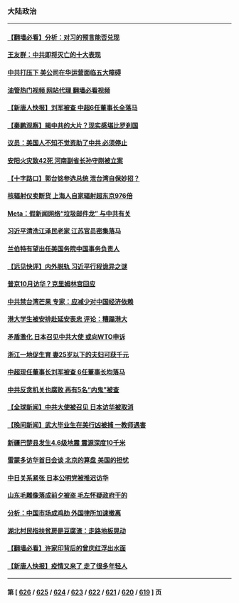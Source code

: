 ### 大陆政治
---
#### [【翻墙必看】分析：对习的预言能否兑现](../../pages/ncid277/n14063674.md?08301645) 
#### [王友群：中共即将灭亡的十大表现](../../pages/ncid277/n14063629.md?08301645) 
#### [中共打压下 美公司在华运营面临五大障碍](../../pages/ncid277/n14063519.md?08301645) 
#### [油管热门视频 网站代理 翻墙必看视频](http://138.2.39.72:81/youtube.html?epic-marker?08301645)
#### [【新唐人快报】刘军被查 中超6任董事长全落马](../../pages/ncid277/n14063593.md?08301645) 
#### [【秦鹏观察】揭中共的大片？现实感堪比罗刹国](../../pages/ncid277/n14063480.md?08301645) 
#### [议员：美国人不知不觉资助了中共 必须停止](../../pages/ncid277/n14063441.md?08301645) 
#### [安阳火灾致42死 河南副省长孙守刚被立案](../../pages/ncid277/n14063511.md?08301645) 
#### [【十字路口】郭台铭参选总统 泄台湾自保妙招？](../../pages/ncid277/n14063380.md?08301645) 
#### [核辐射仪卖断货 上海人自家辐射超东京976倍](../../pages/ncid277/n14063254.md?08301645) 
#### [Meta：假新闻网络“垃圾邮件龙” 与中共有关](../../pages/ncid277/n14063440.md?08301645) 
#### [习近平清洗江泽民老家 江苏官员密集落马](../../pages/ncid277/n14063450.md?08301645) 
#### [兰伯特有望出任美国务院中国事务负责人](../../pages/ncid277/n14063442.md?08301645) 
#### [【远见快评】内外脱轨 习近平行程诡异之谜](../../pages/ncid277/n14063415.md?08301645) 
#### [普京10月访华？克里姆林宫回应](../../pages/ncid277/n14063427.md?08301645) 
#### [中共禁台湾芒果 专家：应减少对中国经济依赖](../../pages/ncid277/n14062746.md?08301645) 
#### [港大学生被安排赴延安表忠 评论：糟蹋港大](../../pages/ncid277/n14058485.md?08301645) 
#### [矛盾激化 日本召见中共大使 或向WTO申诉](../../pages/ncid277/n14063335.md?08301645) 
#### [浙江一地促生育 妻25岁以下的夫妇可获千元](../../pages/ncid277/n14063281.md?08301645) 
#### [中超现任董事长刘军被查 6任董事长均落马](../../pages/ncid277/n14063028.md?08301645) 
#### [中共反贪机关也腐败 再有5名“内鬼”被查](../../pages/ncid277/n14061627.md?08301645) 
#### [【全球新闻】中共大使被召见 日本访华被取消](../../pages/ncid277/n14063209.md?08301645) 
#### [【晚间新闻】武大毕业生在美行凶被捕 一教师遇害](../../pages/ncid277/n14063212.md?08301645) 
#### [新疆巴楚县发生4.6级地震 震源深度10千米](../../pages/ncid277/n14063210.md?08301645) 
#### [雷蒙多访华首日会谈 北京的算盘 美国的担忧](../../pages/ncid277/n14063091.md?08301645) 
#### [中日关系紧张 日本公明党被推迟访华](../../pages/ncid277/n14063034.md?08301645) 
#### [山东毛雕像落成前夕被盗 毛左怀疑政府干的](../../pages/ncid277/n14063090.md?08301645) 
#### [分析：中国市场成鸡肋 外国律所加速撤离](../../pages/ncid277/n14062890.md?08301645) 
#### [湖北村民指扶贫房是豆腐渣：走路地板晃动](../../pages/ncid277/n14063002.md?08301645) 
#### [【翻墙必看】许家印背后的曾庆红浮出水面](../../pages/ncid277/n14063004.md?08301645) 
#### [【新唐人快报】疫情又来了 走了很多年轻人](../../pages/ncid277/n14062953.md?08301645) 

---
#### 第 [ [626](./626.md?08301645) / [625](./625.md?08301645) / [624](./624.md?08301645) / [623](./623.md?08301645) / [622](./622.md?08301645) / [621](./621.md?08301645) / [620](./620.md?08301645) / [619](./619.md?08301645) ] 页
